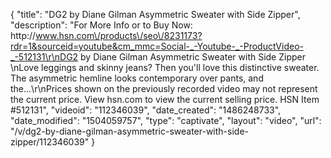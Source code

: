 {
    "title": "DG2 by Diane Gilman Asymmetric Sweater with Side Zipper",
    "description": "For More Info or to Buy Now: http:\/\/www.hsn.com\/products\/seo\/8231173?rdr=1&sourceid=youtube&cm_mmc=Social-_-Youtube-_-ProductVideo-_-512131\r\nDG2 by Diane Gilman Asymmetric Sweater with Side Zipper   \nLove leggings and skinny jeans? Then you'll love this distinctive sweater. The asymmetric hemline looks contemporary over pants, and the...\r\nPrices shown on the previously recorded video may not represent the current price.  View hsn.com to view the current selling price. HSN Item #512131",
    "videoid": "112346039",
    "date_created": "1486248733",
    "date_modified": "1504059757",
    "type": "captivate",
    "layout": "video",
    "url": "\/v\/dg2-by-diane-gilman-asymmetric-sweater-with-side-zipper\/112346039"
}